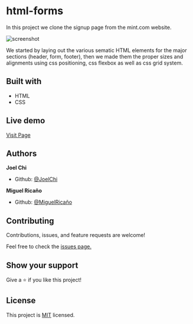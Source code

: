 # html-forms

In this project we clone the signup page from the mint.com website.

![screenshot](../featureDev/screenshot/screenshot.png) 

We started by laying out the various sematic HTML elements for the major sections (header, form, footer), then we made them the proper sizes and alignments using css positioning, css flexbox as well as css grid system.

<h2>Built with</h2>
<ul>
  <li>HTML</li>
  <li>CSS</li>
</ul>

<h2>Live demo</h2>
<a href="https://abongsjoel.github.io/html-forms/">Visit Page</a>

<h2>Authors</h2>
<p><strong>Joel Chi</strong></p>
<ul>
  <li>Github: <a href="https://github.com/abongsjoel">@JoelChi</a>
</ul>
<p><strong>Miguel Ricaño</strong></p>
<ul>
  <li>Github: <a href="https://github.com/mricanho">@MiguelRicaño</a>
</ul>
  
<h2>Contributing</h2>
<p>Contributions, issues, and feature requests are welcome!<p>
<p>Feel free to check the <a href="https://github.com/abongsjoel/html-forms/issues/1">issues page.</a></p>
 
<h2>Show your support</h2>
Give a ⭐️ if you like this project!
  
<h2>License</h2>
  <p>This project is <a href="../main/LICENSE">MIT</a> licensed.</p>
